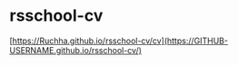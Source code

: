 # rsschool-cv
[https://Ruchha.github.io/rsschool-cv/cv](https://GITHUB-USERNAME.github.io/rsschool-cv/)
